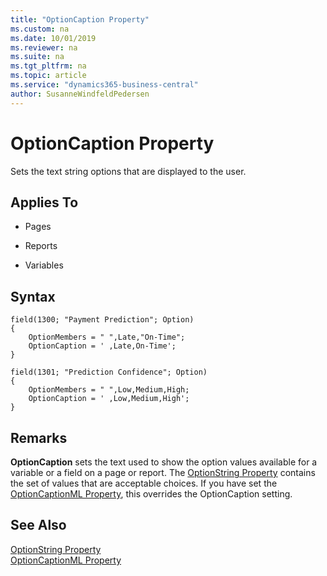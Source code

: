 ```yaml
---
title: "OptionCaption Property"
ms.custom: na
ms.date: 10/01/2019
ms.reviewer: na
ms.suite: na
ms.tgt_pltfrm: na
ms.topic: article
ms.service: "dynamics365-business-central"
author: SusanneWindfeldPedersen
---
```


# OptionCaption Property
Sets the text string options that are displayed to the user.  
  
## Applies To  
  
- Pages  
  
- Reports  
  
- Variables  
  
## Syntax
```
field(1300; "Payment Prediction"; Option)
{
    OptionMembers = " ",Late,"On-Time";
    OptionCaption = ' ,Late,On-Time';
}
```
```
field(1301; "Prediction Confidence"; Option)
{
    OptionMembers = " ",Low,Medium,High;
    OptionCaption = ' ,Low,Medium,High';
}
```

## Remarks  
**OptionCaption** sets the text used to show the option values available for a variable or a field on a page or report. The [OptionString Property](devenv-optionstring-property.md) contains the set of values that are acceptable choices. If you have set the [OptionCaptionML Property](devenv-optioncaptionml-property.md), this overrides the OptionCaption setting.  
  
## See Also  
 [OptionString Property](devenv-optionstring-property.md)   
 [OptionCaptionML Property](devenv-optioncaptionml-property.md)